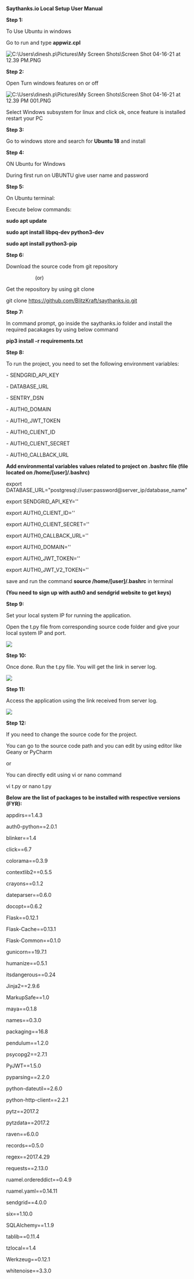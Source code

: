 ﻿**Saythanks.io Local Setup User Manual**


**Step 1:**

To Use Ubuntu in windows

Go to run and type **appwiz.cpl**

![C:\Users\dinesh.p\Pictures\My Screen Shots\Screen Shot 04-16-21 at 12.39 PM.PNG](Aspose.Words.088e8827-271b-49be-a857-24af23d20c3f.001.png)




**Step 2:**

Open Turn windows features on or off

![C:\Users\dinesh.p\Pictures\My Screen Shots\Screen Shot 04-16-21 at 12.39 PM 001.PNG](Aspose.Words.088e8827-271b-49be-a857-24af23d20c3f.002.png)


Select Windows subsystem for linux and click ok, once feature is installed restart your PC


**Step 3:**

Go to windows store and search for **Ubuntu 18** and install


**Step 4:**

ON Ubuntu for Windows

During first run on UBUNTU give user name and password













**Step 5:**

On Ubuntu terminal:

Execute below commands:

**sudo apt update**

**sudo apt install libpq-dev python3-dev**

**sudo apt install python3-pip**


**Step 6:**

Download the source code from git repository

`			`(or)

Get the repository by using git clone

git clone <https://github.com/BlitzKraft/saythanks.io.git>

**Step 7:**

In command prompt, go inside the saythanks.io folder and install the required pacakages by using below command

**pip3 install -r requirements.txt**


**Step 8:**

To run the project, you need to set the following environment variables:

\- SENDGRID\_API\_KEY

\- DATABASE\_URL

\- SENTRY\_DSN

\- AUTH0\_DOMAIN

\- AUTH0\_JWT\_TOKEN

\- AUTH0\_CLIENT\_ID

\- AUTH0\_CLIENT\_SECRET

\- AUTH0\_CALLBACK\_URL

**Add environmental variables values related to project on .bashrc file (file located on /home/[user]/.bashrc)**



export DATABASE\_URL="postgresql://user:password@server\_ip/database\_name"

export SENDGRID\_API\_KEY=''

export AUTH0\_CLIENT\_ID=''

export AUTH0\_CLIENT\_SECRET=''

export AUTH0\_CALLBACK\_URL=''

export AUTH0\_DOMAIN=''

export AUTH0\_JWT\_TOKEN=''

export AUTH0\_JWT\_V2\_TOKEN=''

save and run the command **source /home/[user]/.bashrc** in terminal

**(You need to sign up with auth0 and sendgrid website to get keys)**


**Step 9:**

Set your local system IP for running the application.

Open the t.py file from corresponding source code folder and give your local system IP and port.

![](Aspose.Words.088e8827-271b-49be-a857-24af23d20c3f.003.png)


**Step 10:**

Once done. Run the t.py file. You will get the link in server log.


![](Aspose.Words.088e8827-271b-49be-a857-24af23d20c3f.004.png)



**Step 11:**

Access the application using the link received from server log.


![](Aspose.Words.088e8827-271b-49be-a857-24af23d20c3f.005.png)



**Step 12:**


If you need to change the source code for the project.

You can go to the source code path and you can  edit by using editor like Geany or PyCharm

or 

You can directly edit using vi or nano command

vi t.py or nano t.py



**Below are the list of packages to be installed with respective versions (FYR):**

appdirs==1.4.3

auth0-python==2.0.1

blinker==1.4

click==6.7

colorama==0.3.9

contextlib2==0.5.5

crayons==0.1.2

dateparser==0.6.0

docopt==0.6.2

Flask==0.12.1

Flask-Cache==0.13.1

Flask-Common==0.1.0

gunicorn==19.7.1

humanize==0.5.1

itsdangerous==0.24

Jinja2==2.9.6

MarkupSafe==1.0

maya==0.1.8

names==0.3.0

packaging==16.8

pendulum==1.2.0

psycopg2==2.7.1

PyJWT==1.5.0

pyparsing==2.2.0

python-dateutil==2.6.0

python-http-client==2.2.1

pytz==2017.2

pytzdata==2017.2

raven==6.0.0

records==0.5.0

regex==2017.4.29

requests==2.13.0

ruamel.ordereddict==0.4.9

ruamel.yaml==0.14.11

sendgrid==4.0.0

six==1.10.0

SQLAlchemy==1.1.9

tablib==0.11.4

tzlocal==1.4

Werkzeug==0.12.1

whitenoise==3.3.0
